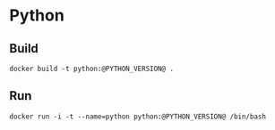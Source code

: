 # Python

## Build

    docker build -t python:@PYTHON_VERSION@ .

## Run

    docker run -i -t --name=python python:@PYTHON_VERSION@ /bin/bash

